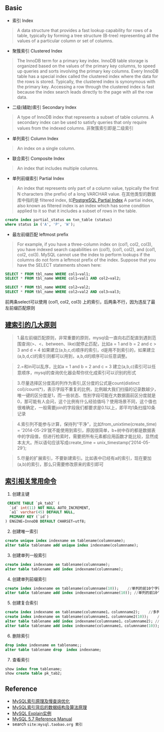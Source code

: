 ## Basic

* 索引 Index
> A data structure that provides a fast lookup capability for rows of a table, typically by forming a tree structure (B-tree) representing all the values of a particular column or set of columns.


* 聚簇索引 Clustered Index
> The InnoDB term for a primary key index. InnoDB table storage is organized based on the values of the primary key columns, to speed up queries and sorts involving the primary key columns.
> Every InnoDB table has a special index called the clustered index where the data for the rows is stored. Typically, the clustered index is synonymous with the primary key. Accessing a row through the clustered index is fast because the index search leads directly to the page with all the row data.


* 二级(辅助)索引 Secondary Index
> A type of InnoDB index that represents a subset of table columns. A secondary index can be used to satisfy queries that only require values from the indexed columns. 
非聚簇索引即是二级索引


* 单列索引 Column Index
> An index on a single column.


* 联合索引 Composite Index
> An index that includes multiple columns.


* 单列前缀索引 Partial Index
> An index that represents only part of a column value, typically the first N characters (the prefix) of a long VARCHAR value.
在其他类型的数据库中指的是 filtered index, 如[PostgreSQL Partial Index](https://huoding.com/2016/04/28/510)
> A partial index, also known as filtered index is an index which has some condition applied to it so that it includes a subset of rows in the table.

```sql
create index partial_status on txn_table (status)
where status in ('A', 'P', 'W');
```


* 最左前缀匹配 leftmost prefix
> For example, if you have a three-column index on (col1, col2, col3), you have indexed search capabilities on (col1), (col1, col2), and (col1, col2, col3).  MySQL cannot use the index to perform lookups if the columns do not form a leftmost prefix of the index. Suppose that you have the SELECT statements shown here:

```sql
SELECT * FROM tbl_name WHERE col1=val1;
SELECT * FROM tbl_name WHERE col1=val1 AND col2=val2;

SELECT * FROM tbl_name WHERE col2=val2;
SELECT * FROM tbl_name WHERE col2=val2 AND col3=val3;
```

前两条select可以使用 (col1, col2, col3) 上的索引，后两条不行，因为违反了最左前缀匹配原则


## [建索引的几大原则](https://tech.meituan.com/mysql-index.html)
> 1.最左前缀匹配原则，非常重要的原则，mysql会一直向右匹配直到遇到范围查询(>、<、between、like)就停止匹配，比如a = 1 and b = 2 and c > 3 and d = 4 如果建立(a,b,c,d)顺序的索引，d是用不到索引的，如果建立(a,b,d,c)的索引则都可以用到，a,b,d的顺序可以任意调整。

> 2.=和in可以乱序，比如a = 1 and b = 2 and c = 3 建立(a,b,c)索引可以任意顺序，mysql的查询优化器会帮你优化成索引可以识别的形式

> 3.尽量选择区分度高的列作为索引,区分度的公式是count(distinct col)/count(*)，表示字段不重复的比例，比例越大我们扫描的记录数越少，唯一键的区分度是1，而一些状态、性别字段可能在大数据面前区分度就是0，那可能有人会问，这个比例有什么经验值吗？使用场景不同，这个值也很难确定，一般需要join的字段我们都要求是0.1以上，即平均1条扫描10条记录

> 4.索引列不能参与计算，保持列“干净”，比如from_unixtime(create_time) = ’2014-05-29’就不能使用到索引，原因很简单，b+树中存的都是数据表中的字段值，但进行检索时，需要把所有元素都应用函数才能比较，显然成本太大。所以语句应该写成create_time = unix_timestamp(’2014-05-29’);

> 5.尽量的扩展索引，不要新建索引。比如表中已经有a的索引，现在要加(a,b)的索引，那么只需要修改原来的索引即可


## [索引相关常用命令](http://blog.csdn.net/bigtree_3721/article/details/51335479)

1) 创建主键
```sql
 CREATE TABLE `pk_tab2` (
  `id` int(11) NOT NULL AUTO_INCREMENT,
  `a1` varchar(45) DEFAULT NULL,
  PRIMARY KEY (`id`)
) ENGINE=InnoDB DEFAULT CHARSET=utf8;
```


2) 创建唯一索引
```sql
create unique index indexname on tablename(columnname);
alter table tablename add unique index indexname(columnname);
```


3) 创建单列一般索引
```sql
create index indexname on tablename(columnname);
alter table tablename add index indexname(columnname);
```


4) 创建单列前缀索引
```sql
create index indexname on tablename(columnname(10));    //单列的前10个字符创建前缀索引
alter table tablename add index indexname(columnname(10)); //单列的前10个字符创建前缀索引
```


5) 创建复合索引
```sql
create index indexname on tablename(columnname1，columnname2);    //多列的复合索引
create index indexname on tablename(columnname1，columnname2(10));    //多列的包含前缀的复合索引
alter table tablename add index indexname(columnname1，columnname2); //多列的复合索引
alter table tablename add index indexname(columnname1，columnname(10)); //多列的包含前缀的复合索引
```


6) 删除索引
```sql
drop index indexname on tablename;;
alter table tablename drop  index indexname;
```


7) 查看索引
```sql
show index from tablename;
show create table pk_tab2;
```


## Reference

- [MySQL索引原理及慢查询优化](https://tech.meituan.com/mysql-index.html)
- [MySQL索引背后的数据结构及算法原理](http://blog.codinglabs.org/articles/theory-of-mysql-index.html)
- [MySQL Explain实例](http://www.cnitblog.com/aliyiyi08/archive/2008/09/09/48878.html)
- [MySQL 5.7 Reference Manual](https://dev.mysql.com/doc/refman/5.7/en/)
- search `site:mysql.taobao.org 索引`
